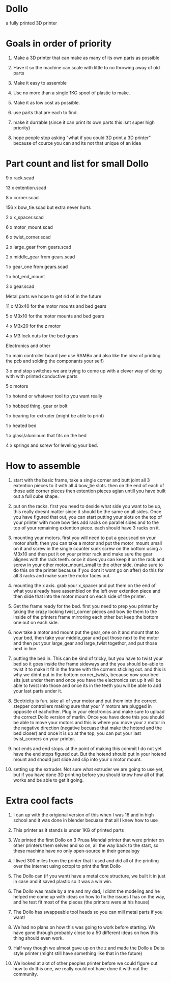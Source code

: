 # Dollo
a fully printed 3D printer

# Goals in order of priority

1) Make a 3D printer that can make as many of its own parts as possible

2) Have it so the machine can scale with little to no throwing away of old parts

3) Make it easy to assemble

4) Use no more than a single 1KG spool of plastic to make.

5) Make it as low cost as possible.

6) use parts that are each to find.

7) make it durrable (since it can print its own parts this isnt super high priority)

8) hope people stop asking "what if you could 3D print a 3D printer" because of cource you can and its not that unique of an idea

# Part count and list for small Dollo

9 x rack.scad

13 x extention.scad

8 x corner.scad

156 x bow_tie.scad but extra never hurts

2 x x_spacer.scad

6 x motor_mount.scad

6 x twist_corner.scad

2 x large_gear from gears.scad

2 x middle_gear from gears.scad

1 x gear_one from gears.scad

1 x hot_end_mount

3 x gear.scad

Metal parts we hope to get rid of in the future

11 x M3x40  for the motor mounts and bed gears

5 x M3x10  for the motor mounts and bed gears

4 x M3x20  for the z motor

4 x M3 lock nuts  for the bed gears

Electronics and other

1 x main controller board (we use RAMBo and also like the idea of printing the pcb and solding the componants your self)

3 x end stop switches   we are trying to come up with a clever way of doing with with printed conductive parts

5 x motors

1 x hotend or whatever tool tip you want really

1 x hobbed thing, gear or bolt

1 x bearing for extruder (might be able to print)

1 x heated bed

1 x glass/aluminum that fits on the bed

4 x springs and screw for leveling your bed.


# How to assemble
1) start with the basic frame, take a single corner and butt joint all 3 extention pieces to it with all 4 bow_tie slots. then on the end of each of those add corner pieces then extention pieces agian untill you have built out a full cube shape.

2) put on the racks. first you need to deside what side you want to be up, this really doesnt matter since it should be the same on all sides. Once you have figured that out, you can start putting your slots on the top of your printer with more bow ties add racks on parallel sides and to the top of your remaining extention piece. each should have 3 racks on it.

3) mounting your motors. first you will need to put a gear.scad on your motor shaft, then you can take a motor and put the motor_mount_small on it and screw in the single counter sunk screw on the bottom using a M3x10 and then put it on your printer rack and make sure the gear alignes with the rack teeth. once it does you can keep it on the rack and screw in your other motor_mount_small to the other side. (make sure to do this on the printer because if you dont it wont go on after) do this for all 3 racks and make sure the motor faces out.

4) mounting the x axis. grab your x_spacer and put them on the end of what you already have assembled on the left over extention piece and then slide that into the motor mount on each side of the printer.

5) Get the frame ready for the bed. first you need to prep you printer by taking the crazy looking twist_corner pieces and bow tie them to the inside of the printers frame mirroring each other but keep the bottom one out on each side.

6) now take a motor and mount put the gear_one on it and mount that to your bed, then take your middle_gear and put those next to the motor and then put your large_gear and large_twist togethor, and put those next in line. 

7) putting the bed in. This can be kind of tricky, but you have to twist your bed so it goes inside the frame sideways and the you should be-able to twist it to make it fit in the frame with the corners sticking out. and this is why we didnt put in the bottom corner_twists, because now your bed sits just under them and once you have the electronics set up it will be able to twist into those and once its in the teeth you will be able to add your last parts under it.

8) Electricity is fun. take all of your motor and put them into the correct stepper controllers making sure that your Y motors are plugged in opposite of eachother. Plug in your electronics and make sure to upload the correct Dollo version of marlin. Once you have done this you should be able to move your motors and this is where you move your z motor in the negative direction (negative becuase that make the hotend and the bed closer) and once it is up at the top, you can put your last twist_corners on your printer.

9) hot ends and end stops. at the point of making this commit I do not yet have the end stops figured out. But the hotend should put in your hotend mount and should just slide and clip into your x motor mount. 

10) setting up the extruder. Not sure what extruder we are going to use yet, but if you have done 3D printing before you should know how all of that works and be able to get it going.


# Extra cool facts

1) I can up with the origional version of this when I was 16 and in high school and it was done in blender becuase that all I knew how to use

2) This printer as it stands is under 1KG of printed parts 

3) We printed the first Dollo on 3 Prusa Mendal printer that were printer on other printers them selves and so on, all the way back to the start, so these machine have no only open-source in their genealogy

4) I lived 300 miles from the printer that I used and did all of the printing over the internet using octopi to print the first Dollo

5) The Dollo can (if you want) have a metal core structure, we built it in just in case and it saved plastic so it was a win win.

6) The Dollo was made by a me and my dad, I didnt the modeling and he helped me come up with ideas on how to fix the issues I has on the way, and he test fit most of the pieces (the printers were at his house)

7) The Dollo has swappeable tool heads so you can mill metal parts if you want!

8) We had no plans on how this was going to work before starting. We have gone through probably close to a 50 different ideas on how this thing should even work.

9) Half way though we almost gave up on the z and made the Dollo a Delta style printer (might still have something like that in the future)

10) We looked at alot of other peoples printer before we could figure out how to do this one, we really could not have done it with out the community.
